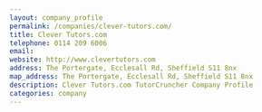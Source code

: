 ```yaml
---
layout: company_profile
permalink: /companies/clever-tutors.com/
title: Clever Tutors.com
telephone: 0114 209 6006
email: 
website: http://www.clevertutors.com
address: The Portergate, Ecclesall Rd, Sheffield S11 8nx
map_address: The Portergate, Ecclesall Rd, Sheffield S11 8nx
description: Clever Tutors.com TutorCruncher Company Profile
categories: company
---
```


